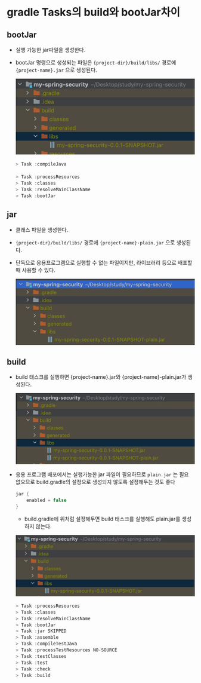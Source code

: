 # gradle Tasks의 build와 bootJar차이

## bootJar

- 실행 가능한 jar파일을 생성한다.
- bootJar 명령으로 생성되는 파일은 `{project-dir}/build/libs/` 경로에 `{project-name}.jar` 으로 생성된다.

  ![img_1.png](img_1.png)

    ```groovy
    > Task :compileJava
    
    > Task :processResources
    > Task :classes
    > Task :resolveMainClassName
    > Task :bootJar
    ```


## jar

- 클래스 파일을 생성한다.
- `{project-dir}/build/libs/` 경로에 `{project-name}-plain.jar` 으로 생성된다.
- 단독으로 응용프로그램으로 실행할 수 없는 파일이지만, 라이브러리 등으로 배포할 때 사용할 수 있다.

   ![img_2.png](img_2.png) 
 

## build

- build 태스크를 실행하면 {project-name}.jar와 {project-name}-plain.jar가 생성된다.

  ![img_3.png](img_3.png)

- 응용 프로그램 배포에서는 실행가능한 jar 파일이 필요하므로 `plain.jar` 는 필요 없으므로 build.gradle의 설정으로 생성되지 않도록 설정해두는 것도 좋다

    ```groovy
    jar {
        enabled = false
    }
    ```

    - build.gradle에 위처럼 설정해두면 build 태스크를 실행해도 plain.jar를 생성하지 않는다.

  ![img_4.png](img_4.png)

    ```groovy
    > Task :processResources
    > Task :classes
    > Task :resolveMainClassName
    > Task :bootJar
    > Task :jar SKIPPED
    > Task :assemble
    > Task :compileTestJava
    > Task :processTestResources NO-SOURCE
    > Task :testClasses
    > Task :test
    > Task :check
    > Task :build
    ```